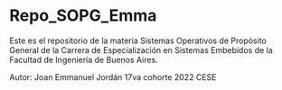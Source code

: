 # Repo_SOPG_Emma

Este es el repositorio de la materia Sistemas Operativos de Propósito General
de la Carrera de Especialización en Sistemas Embebidos de la Facultad de 
Ingeniería de Buenos Aires.

Autor: Joan Emmanuel Jordán
17va cohorte 2022 CESE